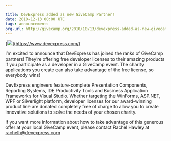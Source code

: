 ```yaml
---

title: DevExpress added as new GiveCamp Partner!
date: 2010-12-13 00:00 UTC
tags: announcements
org-url: http://givecamp.org/2010/10/13/devexpress-added-as-new-givecamp-partner/
---
```


{![](DevExpress-DCD-Blue.png)](https://www.devexpress.com/)

I’m excited to announce that DevExpress has joined the ranks of GiveCamp partners! They’re offering free developer licenses to their amazing products if you participate as a developer in a GiveCamp event. The charity applications you create can also take advantage of the free license, so everybody wins!

DevExpress engineers feature-complete Presentation Components, Reporting Systems, IDE Productivity Tools and Business Application Frameworks for Visual Studio. Whether targeting the WinForms, ASP.NET, WPF or Silverlight platform, developer licenses for our award-winning product line are donated completely free of charge to allow you to create innovative solutions to solve the needs of your chosen charity.

If you want more information about how to take advantage of this generous offer at your local GiveCamp event, please contact Rachel Hawley at rachelh@devexpress.com
